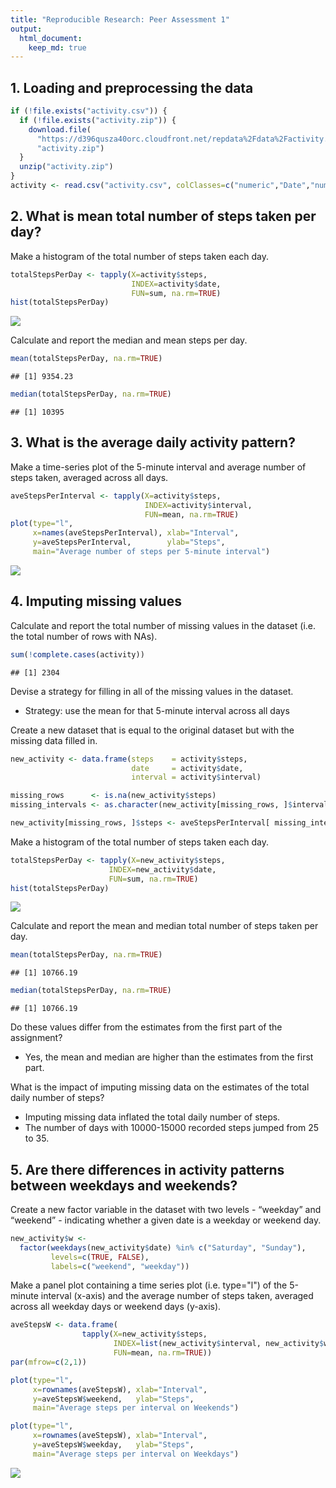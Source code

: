 ```yaml
---
title: "Reproducible Research: Peer Assessment 1"
output: 
  html_document:
    keep_md: true
---
```



## 1. Loading and preprocessing the data


```r
if (!file.exists("activity.csv")) {
  if (!file.exists("activity.zip")) {
    download.file(
      "https://d396qusza40orc.cloudfront.net/repdata%2Fdata%2Factivity.zip",
      "activity.zip")
  }
  unzip("activity.zip")
}
activity <- read.csv("activity.csv", colClasses=c("numeric","Date","numeric"))
```


## 2. What is mean total number of steps taken per day?

Make a histogram of the total number of steps taken each day.


```r
totalStepsPerDay <- tapply(X=activity$steps, 
                           INDEX=activity$date, 
                           FUN=sum, na.rm=TRUE)
hist(totalStepsPerDay)
```

![](PA1_template_files/figure-html/totalStepsPerDay-1.png)<!-- -->

Calculate and report the median and mean steps per day.


```r
mean(totalStepsPerDay, na.rm=TRUE)
```

```
## [1] 9354.23
```

```r
median(totalStepsPerDay, na.rm=TRUE)
```

```
## [1] 10395
```


## 3. What is the average daily activity pattern?

Make a time-series plot of the 5-minute interval and average number of steps 
taken, averaged across all days.


```r
aveStepsPerInterval <- tapply(X=activity$steps,
                              INDEX=activity$interval,
                              FUN=mean, na.rm=TRUE)
plot(type="l",
     x=names(aveStepsPerInterval), xlab="Interval",
     y=aveStepsPerInterval,        ylab="Steps",
     main="Average number of steps per 5-minute interval")
```

![](PA1_template_files/figure-html/aveStepsPerInterval-1.png)<!-- -->


## 4. Imputing missing values

Calculate and report the total number of missing values in the dataset 
(i.e. the total number of rows with NAs).


```r
sum(!complete.cases(activity))
```

```
## [1] 2304
```

Devise a strategy for filling in all of the missing values in the dataset. 

- Strategy: use the mean for that 5-minute interval across all days

Create a new dataset that is equal to the original dataset 
but with the missing data filled in.

```r
new_activity <- data.frame(steps    = activity$steps,
                           date     = activity$date,
                           interval = activity$interval)

missing_rows      <- is.na(new_activity$steps)
missing_intervals <- as.character(new_activity[missing_rows, ]$interval)

new_activity[missing_rows, ]$steps <- aveStepsPerInterval[ missing_intervals ]
```

Make a histogram of the total number of steps taken each day.


```r
totalStepsPerDay <- tapply(X=new_activity$steps, 
                      INDEX=new_activity$date,
                      FUN=sum, na.rm=TRUE)
hist(totalStepsPerDay)
```

![](PA1_template_files/figure-html/imputedStepsPerDay-1.png)<!-- -->

Calculate and report the mean and median total number of steps taken per day. 


```r
mean(totalStepsPerDay, na.rm=TRUE)
```

```
## [1] 10766.19
```

```r
median(totalStepsPerDay, na.rm=TRUE)
```

```
## [1] 10766.19
```

Do these values differ from the estimates from the first part of the assignment?

- Yes, the mean and median are higher than the estimates from the first part.
  
  
What is the impact of imputing missing data on the estimates 
of the total daily number of steps?

- Imputing missing data inflated the total daily number of steps.
- The number of days with 10000-15000 recorded steps jumped from 25 to 35.


## 5. Are there differences in activity patterns between weekdays and weekends?

Create a new factor variable in the dataset with two levels - “weekday” and 
“weekend” - indicating whether a given date is a weekday or weekend day.

```r
new_activity$w <-
  factor(weekdays(new_activity$date) %in% c("Saturday", "Sunday"),
         levels=c(TRUE, FALSE),
         labels=c("weekend", "weekday"))
```

Make a panel plot containing a time series plot (i.e. type="l") of the 5-minute 
interval (x-axis) and the average number of steps taken, averaged across all
weekday days or weekend days (y-axis). 


```r
aveStepsW <- data.frame(
                tapply(X=new_activity$steps,
                       INDEX=list(new_activity$interval, new_activity$w),
                       FUN=mean, na.rm=TRUE))
par(mfrow=c(2,1))

plot(type="l",
     x=rownames(aveStepsW), xlab="Interval",
     y=aveStepsW$weekend,   ylab="Steps",
     main="Average steps per interval on Weekends")

plot(type="l",
     x=rownames(aveStepsW), xlab="Interval",
     y=aveStepsW$weekday,   ylab="Steps",
     main="Average steps per interval on Weekdays")
```

![](PA1_template_files/figure-html/aveStepsWeekendvWeekday-1.png)<!-- -->
